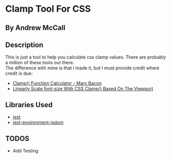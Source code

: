 # Clamp Tool For CSS
## By Andrew McCall


## Description

This is just a tool to help you calculate css clamp values.  There are probably a million of these tools out there.  
The difference with mine is that I made it, but I must provide credit where credit is due:

- [Clamp() Function Calculator - Marc Bacon](https://www.marcbacon.com/tools/clamp-calculator/ "Marc Bacon's Clamp Function Calculator")
- [Linearly Scale font-size With CSS Clamp() Based On The Viewport](https://css-tricks.com/linearly-scale-font-size-with-css-clamp-based-on-the-viewport/ "Linearly Scale font-size With CSS Clamp() Based On The Viewport")

## Libraries Used
- [jest](https://jestjs.io/)
- [jest-environment-jsdom](https://github.com/testing-library/jest-environment-jsdom)
## TODOS
- Add Testing